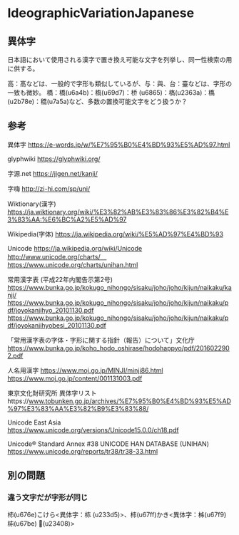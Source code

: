 # IdeographicVariationJapanese

## 異体字
日本語において使用される漢字で置き換え可能な文字を列挙し、同一性検索の用に供する。

高：髙などは、一般的で字形も類似しているが、与：與、台：臺などは、字形の一致も微妙。
橋：橋(u6a4b)：槗(u69d7)：桥 (u6865)：𣘺(u2363a)：𫞎(u2b78e)：穚(u7a5a)など、多数の置換可能文字をどう扱うか？

## 参考
異体字 https://e-words.jp/w/%E7%95%B0%E4%BD%93%E5%AD%97.html

glyphwiki https://glyphwiki.org/

字源.net https://jigen.net/kanji/

字嗨 http://zi-hi.com/sp/uni/

Wiktionary(漢字) https://ja.wiktionary.org/wiki/%E3%82%AB%E3%83%86%E3%82%B4%E3%83%AA:%E6%BC%A2%E5%AD%97

Wikipedia(字体) https://ja.wikipedia.org/wiki/%E5%AD%97%E4%BD%93

Unicode https://ja.wikipedia.org/wiki/Unicode http://www.unicode.org/charts/　https://www.unicode.org/charts/unihan.html

常用漢字表 (平成22年内閣告示第2号)
https://www.bunka.go.jp/kokugo_nihongo/sisaku/joho/joho/kijun/naikaku/kanji/
https://www.bunka.go.jp/kokugo_nihongo/sisaku/joho/joho/kijun/naikaku/pdf/joyokanjihyo_20101130.pdf
https://www.bunka.go.jp/kokugo_nihongo/sisaku/joho/joho/kijun/naikaku/pdf/joyokanjihyobesi_20101130.pdf

「常用漢字表の字体・字形に関する指針（報告）について」文化庁 https://www.bunka.go.jp/koho_hodo_oshirase/hodohappyo/pdf/2016022902.pdf

人名用漢字
https://www.moj.go.jp/MINJI/minji86.html
https://www.moj.go.jp/content/001131003.pdf

東京文化財研究所 異体字リストhttps://www.tobunken.go.jp/archives/%E7%95%B0%E4%BD%93%E5%AD%97%E3%83%AA%E3%82%B9%E3%83%88/

Unicode East Asia
https://www.unicode.org/versions/Unicode15.0.0/ch18.pdf

Unicode® Standard Annex #38
UNICODE HAN DATABASE (UNIHAN)
https://www.unicode.org/reports/tr38/tr38-33.html

## 別の問題
### 違う文字だが字形が同じ
杮(u676e)こけら<異体字：𣏕 (u233d5)>、柿(u67ff)かき<異体字：柹(u67f9) 枾(u67be) 𣐈(u23408)>
